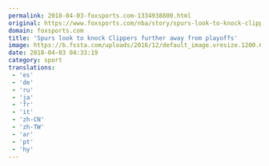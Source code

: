 ```yaml
---
permalink: 2018-04-03-foxsports.com-1334938800.html
original: https://www.foxsports.com/nba/story/spurs-look-to-knock-clippers-further-away-from-playoffs-040318
domain: foxsports.com
title: 'Spurs look to knock Clippers further away from playoffs'
image: https://b.fssta.com/uploads/2016/12/default_image.vresize.1200.630.high.0.png
date: 2018-04-03 04:33:19
category: sport
translations: 
 - 'es'
 - 'de'
 - 'ru'
 - 'ja'
 - 'fr'
 - 'it'
 - 'zh-CN'
 - 'zh-TW'
 - 'ar'
 - 'pt'
 - 'hy'
---
```



